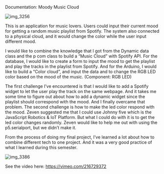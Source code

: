 Documentation: 
Moody Music Cloud 

![img_3256](https://cloud.githubusercontent.com/assets/21225611/25869110/2f31f726-34cd-11e7-80ef-c2157521088a.JPG)


This is an application for music lovers. Users could input their current mood for getting a random music playlist from Spotify. The system also connected to a physical cloud, and it would change the color while the user input different mood.  

I would like to combine the knowledge that I got from the Dynamic data class and the p com class to build a “Music Cloud” with Spotify API. For the database, I would like to create a form to input the mood to get the playlist and play the tracks in the playlist from Spotify. And for the Arduino, I would like to build a “Color cloud”, and input the data and to change the RGB LED color based on the mood of the music. (Component: RGB LED)

The first challenge I’ve encountered is that I would like to add a Spotify widget to let the user play the track on the same webpage. And it takes me some time to figure out about how to add a dynamic widget since the playlist should correspond with the mood. And I finally overcame that problem. 
The second challenge is how to make the led color respond with the mood. Zeven suggested me that I could use Johnny five which is the JavaScript Robotics & IoT Platform. But what I could do with it is to get the led color changes randomly. Zeven would like to help me out with using the p5.serialport, but we didn’t make it. 

From the process of doing my final project, I’ve learned a lot about how to combine different tech to one project. And it was a very good practice of what I learned during this semester.

![img_3386](https://cloud.githubusercontent.com/assets/21225611/25869213/8b200992-34cd-11e7-8019-810bd680637a.JPG)

See the video here: https://vimeo.com/216729372